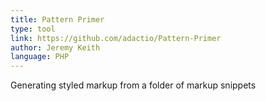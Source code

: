 ```yaml
---
title: Pattern Primer
type: tool
link: https://github.com/adactio/Pattern-Primer
author: Jeremy Keith
language: PHP
---
```


Generating styled markup from a folder of markup snippets
